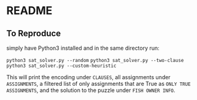 # README

## To Reproduce
simply have Python3 installed and in the same directory run:

`python3 sat_solver.py --random`
`python3 sat_solver.py --two-clause`
`python3 sat_solver.py --custom-heuristic`

This will print the encoding under `CLAUSES`, all assignments under `ASSIGNMENTS`, a filtered list of only assignments that are True as `ONLY TRUE ASSIGNMENTS`, and the solution to the puzzle under `FISH OWNER INFO`.
